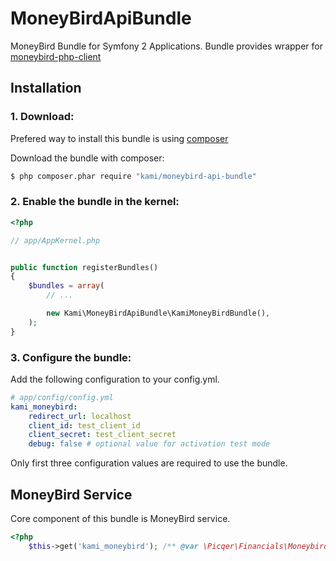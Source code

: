 MoneyBirdApiBundle
==================

MoneyBird Bundle for Symfony 2 Applications. Bundle provides wrapper for [moneybird-php-client](https://github.com/picqer/moneybird-php-client)


Installation
-------------

### 1. Download:
Prefered way to install this bundle is using [composer](http://getcomposer.org)

Download the bundle with composer:
```bash
$ php composer.phar require "kami/moneybird-api-bundle"
```
### 2. Enable the bundle in the kernel:

```php
<?php

// app/AppKernel.php


public function registerBundles()
{
    $bundles = array(
        // ...

        new Kami\MoneyBirdApiBundle\KamiMoneyBirdBundle(),
    );
}
```
### 3. Configure the bundle:

Add the following configuration to your config.yml.
```yml
# app/config/config.yml
kami_moneybird:
    redirect_url: localhost
    client_id: test_client_id
    client_secret: test_client_secret
    debug: false # optional value for activation test mode
```

Only first three configuration values are required to use the bundle.


MoneyBird Service
--------------

Core component of this bundle is MoneyBird service.
```php
<?php
    $this->get('kami_moneybird'); /** @var \Picqer\Financials\Moneybird\Moneybird */
```

